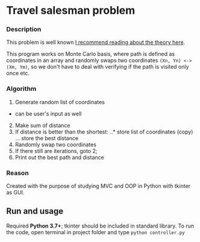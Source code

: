 # Travel salesman problem
### Description
This problem is well known [I recommend reading about the theory here](https://simple.wikipedia.org/wiki/Travelling_salesman_problem). 

This program works on Monte Carlo basis, where path is defined as coordinates in an array and randomly swaps two coordinates `(Xn, Yn) <-> (Xm, Ym)`, so we don't have to deal with verifying if the path is visited only once etc.

### Algorithm
1. Generate random list of coordinates
* can be user's input as well
2. Make sum of distance
3. If distance is better than the shortest:
..* store list of coordinates (copy)
... store the best distance
4. Randomly swap two coordinates
5. If there still are iterations, goto 2;
6. Print out the best path and distance

### Reason
Created with the purpose of studying MVC and OOP in Python with tkinter as GUI.

## Run and usage
Required **Python 3.7+**; tkinter should be included in standard library.
To run the code, open terminal in project folder and type `python controller.py`
